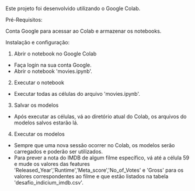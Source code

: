 Este projeto foi desenvolvido utilizando o Google Colab.

Pré-Requisitos:

Conta Google para acessar ao Colab e armazenar os notebooks.

Instalação e configuração:
1) Abrir o notebook no Google Colab
-  Faça login na sua conta Google.
- Abrir o notebook 'movies.ipynb'.
2) Executar o notebook
- Executar todas as células do arquivo 'movies.ipynb'.
3) Salvar os modelos
- Após executar as células, vá ao diretório atual do Colab, os arquivos do modelos salvos estarão lá.
4) Executar os modelos
- Sempre que uma nova sessão ocorrer no Colab, os modelos serão carregados e poderão ser utilizados. 
- Para prever a nota do IMDB de algum filme específico, vá até a célula 59 e mude os valores das
features 'Released_Year','Runtime','Meta_score','No_of_Votes' e 'Gross' para os valores correspondentes
ao filme e que estão listados na tabela 'desafio_indicium_imdb.csv'.
